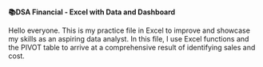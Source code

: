 **📚DSA Financial - Excel with Data and Dashboard**

Hello everyone. This is my practice file in Excel to improve and showcase my skills as an aspiring data analyst. In this file, I use Excel functions and the PIVOT table to arrive at a comprehensive result of identifying sales and cost. 
